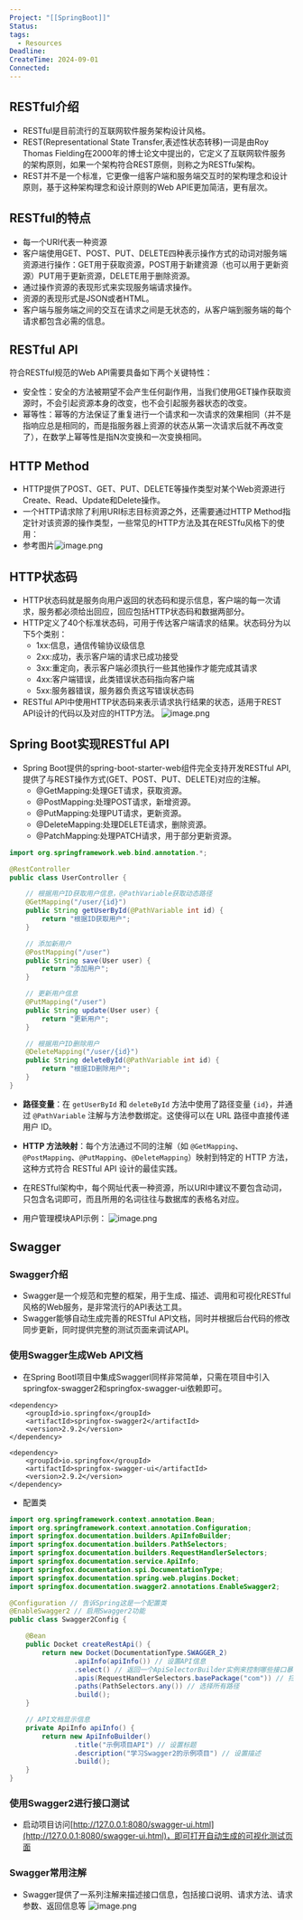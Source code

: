 ```yaml
---
Project: "[[SpringBoot]]"
Status: 
tags:
  - Resources
Deadline: 
CreateTime: 2024-09-01
Connected:
---
```

## RESTful介绍

- RESTful是目前流行的互联网软件服务架构设计风格。
- REST(Representational State Transfer,表述性状态转移)一词是由Roy Thomas Fielding在2000年的博士论文中提出的，它定义了互联网软件服务的架构原则，如果一个架构符合REST原侧，则称之为RESTfu架构。
- REST并不是一个标准，它更像一组客户端和服务端交互时的架构理念和设计原则，基于这种架构理念和设计原则的Web APIE更加简洁，更有层次。

## RESTful的特点
- 每一个URI代表一种资源
- 客户端使用GET、POST、PUT、DELETE四种表示操作方式的动词对服务端资源进行操作：GET用于获取资源，POST用于新建资源（也可以用于更新资源）PUT用于更新资源，DELETE用于删除资源。
- 通过操作资源的表现形式来实现服务端请求操作。
- 资源的表现形式是JSON或者HTML。
- 客户端与服务端之间的交互在请求之间是无状态的，从客户端到服务端的每个请求都包含必需的信息。

## RESTful API
符合RESTful规范的Web APl需要具备如下两个关键特性：
- 安全性：安全的方法被期望不会产生任何副作用，当我们使用GET操作获取资源时，不会引起资源本身的改变，也不会引起服务器状态的改变。
- 幂等性：幂等的方法保证了重复进行一个请求和一次请求的效果相同（并不是指响应总是相同的，而是指服务器上资源的状态从第一次请求后就不再改变了），在数学上幂等性是指N次变换和一次变换相同。

## HTTP Method
- HTTP提供了POST、GET、PUT、DELETE等操作类型对某个Web资源进行Create、Read、Update和Delete操作。
- 一个HTTP请求除了利用URI标志目标资源之外，还需要通过HTTP Method指定针对该资源的操作类型，一些常见的HTTP方法及其在RESTfu风格下的使用：
- 参考图片![image.png](https://raw.githubusercontent.com/SirMem/PicGo/main/img/20240901101634.png)

## HTTP状态码
- HTTP状态码就是服务向用户返回的状态码和提示信息，客户端的每一次请求，服务都必须给出回应，回应包括HTTP状态码和数据两部分。
- HTTP定义了40个标准状态码，可用于传达客户端请求的结果。状态码分为以下5个类别：
	- 1xx:信息，通信传输协议级信息
	- 2xx:成功，表示客户端的请求已成功接受
	- 3xx:重定向，表示客户端必须执行一些其他操作才能完成其请求
	- 4xx:客户端错误，此类错误状态码指向客户端
	- 5xx:服务器错误，服务器负责这写错误状态码
- RESTful APl中使用HTTP状态码来表示请求执行结果的状态，适用于REST API设计的代码以及对应的HTTP方法。
![image.png](https://raw.githubusercontent.com/SirMem/PicGo/main/img/20240901102001.png)

## Spring Boot实现RESTful API
- Spring Boot提供的spring-boot-starter-web组件完全支持开发RESTful API,提供了与REST操作方式(GET、POST、PUT、DELETE)对应的注解。
	- @GetMapping:处理GET请求，获取资源。
	- @PostMapping:处理POST请求，新增资源。
	- @PutMapping:处理PUT请求，更新资源。
	- @DeleteMapping:处理DELETE请求，删除资源。
	- @PatchMapping:处理PATCH请求，用于部分更新资源。
```java
import org.springframework.web.bind.annotation.*;

@RestController
public class UserController {

    // 根据用户ID获取用户信息，@PathVariable获取动态路径
    @GetMapping("/user/{id}")
    public String getUserById(@PathVariable int id) {
        return "根据ID获取用户";
    }

    // 添加新用户
    @PostMapping("/user")
    public String save(User user) {
        return "添加用户";
    }

    // 更新用户信息
    @PutMapping("/user")
    public String update(User user) {
        return "更新用户";
    }

    // 根据用户ID删除用户
    @DeleteMapping("/user/{id}")
    public String deleteById(@PathVariable int id) {
        return "根据ID删除用户";
    }
}

```
- **路径变量**：在 `getUserById` 和 `deleteById` 方法中使用了路径变量 `{id}`，并通过 `@PathVariable` 注解与方法参数绑定。这使得可以在 URL 路径中直接传递用户 ID。
    
- **HTTP 方法映射**：每个方法通过不同的注解（如 `@GetMapping`、`@PostMapping`、`@PutMapping`、`@DeleteMapping`）映射到特定的 HTTP 方法，这种方式符合 RESTful API 设计的最佳实践。


- 在RESTful架构中，每个网址代表一种资源，所以URI中建议不要包含动词，只包含名词即可，而且所用的名词往往与数据库的表格名对应。
- 用户管理模块API示例：
![image.png](https://raw.githubusercontent.com/SirMem/PicGo/main/img/20240901102203.png)

## Swagger
### Swagger介绍
- Swagger是一个规范和完整的框架，用于生成、描述、调用和可视化RESTful风格的Web服务，是非常流行的API表达工具。
- Swagger能够自动生成完善的RESTful API文档，同时并根据后台代码的修改同步更新，同时提供完整的测试页面来调试API。

### 使用Swagger生成Web APl文档
- 在Spring BootI项目中集成Swaggerl同样非常简单，只需在项目中引入springfox-swagger2和springfox-swagger-ui依赖即可。
```Maven
<dependency>
    <groupId>io.springfox</groupId>
    <artifactId>springfox-swagger2</artifactId>
    <version>2.9.2</version>
</dependency>

<dependency>
    <groupId>io.springfox</groupId>
    <artifactId>springfox-swagger-ui</artifactId>
    <version>2.9.2</version>
</dependency>

```

- 配置类
```java
import org.springframework.context.annotation.Bean;
import org.springframework.context.annotation.Configuration;
import springfox.documentation.builders.ApiInfoBuilder;
import springfox.documentation.builders.PathSelectors;
import springfox.documentation.builders.RequestHandlerSelectors;
import springfox.documentation.service.ApiInfo;
import springfox.documentation.spi.DocumentationType;
import springfox.documentation.spring.web.plugins.Docket;
import springfox.documentation.swagger2.annotations.EnableSwagger2;

@Configuration // 告诉Spring这是一个配置类
@EnableSwagger2 // 启用Swagger2功能
public class Swagger2Config {

    @Bean
    public Docket createRestApi() {
        return new Docket(DocumentationType.SWAGGER_2)
                .apiInfo(apiInfo()) // 设置API信息
                .select() // 返回一个ApiSelectorBuilder实例来控制哪些接口暴露给Swagger
                .apis(RequestHandlerSelectors.basePackage("com")) // 扫描指定包下的API
                .paths(PathSelectors.any()) // 选择所有路径
                .build();
    }

    // API文档显示信息
    private ApiInfo apiInfo() {
        return new ApiInfoBuilder()
                .title("示例项目API") // 设置标题
                .description("学习Swagger2的示例项目") // 设置描述
                .build();
    }
}

```

### 使用Swagger2进行接口测试
- 启动项目访问[http://127.0.0.1:8080/swagger-ui.html](http://127.0.0.1:8080/swagger-ui.html)，即可打开自动生成的可视化测试页面

### Swagger常用注解
- Swagger提供了一系列注解来描述接口信息，包括接口说明、请求方法、请求参数、返回信息等
![image.png](https://raw.githubusercontent.com/SirMem/PicGo/main/img/20240901104219.png)
